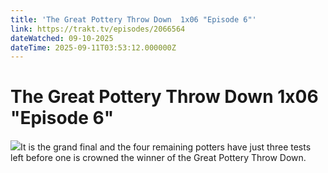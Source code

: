 ```yaml
---
title: 'The Great Pottery Throw Down  1x06 "Episode 6"' 
link: https://trakt.tv/episodes/2066564
dateWatched: 09-10-2025
dateTime: 2025-09-11T03:53:12.000000Z
---
```

# The Great Pottery Throw Down  1x06 "Episode 6"

![](https://walter-r2.trakt.tv/images/episodes/002/066/564/screenshots/thumb/5c5bd3826c.jpg)It is the grand final and the four remaining potters have just three tests left before one is crowned the winner of the Great Pottery Throw Down.